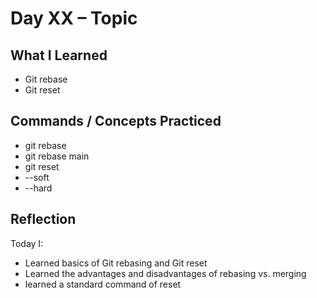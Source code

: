 # Day XX – Topic

## What I Learned
- Git rebase
- Git reset

## Commands / Concepts Practiced
- git rebase
- git rebase main
- git reset
- --soft 
- --hard

## Reflection
Today I:
- Learned basics of Git rebasing and Git reset
- Learned the advantages and disadvantages of rebasing vs. merging 
- learned a standard command of reset
